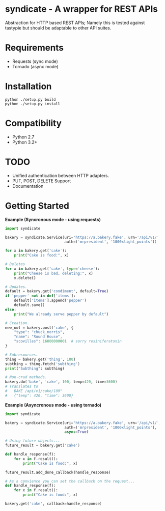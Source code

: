 syndicate - A wrapper for REST APIs
===========

Abstraction for HTTP based REST APIs;  Namely this is tested against tastypie
but should be adaptable to other API suites.


Requirements
========

* Requests (sync mode)
* Tornado (async mode)


Installation
========

    python ./setup.py build
    python ./setup.py install


Compatibility
========

* Python 2.7
* Python 3.2+


TODO
========

* Unified authentication between HTTP adapters.
* PUT, POST, DELETE Support
* Documentation


Getting Started
========

**Example (Syncronous mode - using requests)**

```python
import syndicate

bakery = syndicate.Service(uri='https://a.bakery.fake', urn='/api/v1/',
                           auth=('mrpresident', '1000xlight_points'))

for x in bakery.get('cake'):
    print("Cake is food:", x)

# Deletes
for x in bakery.get('cake', type='cheese'):
    print("Cheese is bad, deleting:", x)
    x.delete()

# Updates.
default = bakery.get('condiment', default=True)
if 'pepper' not in def['items']:
    default['items'].append('pepper')
    default.save()
else:
    print("We already serve pepper by default")

# Creation.
new_owl = bakery.post('cake', {
    "type": "chuck_norris",
    "name": "Round House",
    "scovilles": 16000000001  # sorry resiniferatoxin
}

# Subresources.
thing = bakery.get('thing', 100)
subthing = thing.fetch('subthing')
print("Subthing": subthing)

# Non-crud methods.
bakery.do('bake', 'cake', 100, temp=420, time=3600)
# Translates to
#   BAKE /api/v1/cake/100"
#   {"temp": 420, "time": 3600}
```


**Example (Asyncronous mode - using tornado)**
```python
import syndicate

bakery = syndicate.Service(uri='https://a.bakery.fake', urn='/api/v1/',
                           auth=('mrpresident', '1000xlight_points'),
                           async=True)

# Using future objects...
future_result = bakery.get('cake')

def handle_response(f):
    for x in f.result():
        print("Cake is food:", x)

future_result.add_done_callback(handle_response)

# As a convience you can set the callback on the request...
def handle_response(f):
    for x in f.result():
        print("Cake is food:", x)

bakery.get('cake', callback=handle_response)
```
